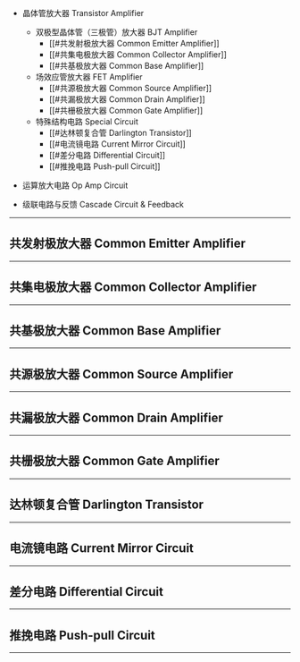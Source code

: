 
+ 晶体管放大器 Transistor Amplifier
	+ 双极型晶体管（三极管）放大器 BJT Amplifier
		+ [[#共发射极放大器 Common Emitter Amplifier]]
		+ [[#共集电极放大器 Common Collector Amplifier]]
		+ [[#共基极放大器 Common Base Amplifier]]
	+ 场效应管放大器 FET Amplifier
		+ [[#共源极放大器 Common Source Amplifier]]
		+ [[#共漏极放大器 Common Drain Amplifier]]
		+ [[#共栅极放大器 Common Gate Amplifier]]
	+ 特殊结构电路 Special Circuit
		+ [[#达林顿复合管 Darlington Transistor]]
		+ [[#电流镜电路 Current Mirror Circuit]]
		+ [[#差分电路 Differential Circuit]]
		+ [[#推挽电路 Push-pull Circuit]]
+ 运算放大电路 Op Amp Circuit

+ 级联电路与反馈 Cascade Circuit & Feedback



---
## 共发射极放大器 Common Emitter Amplifier




---
## 共集电极放大器 Common Collector Amplifier




---
## 共基极放大器 Common Base Amplifier


---
## 共源极放大器 Common Source Amplifier



---
## 共漏极放大器 Common Drain Amplifier



---
## 共栅极放大器 Common Gate Amplifier




---
## 达林顿复合管 Darlington Transistor



---
## 电流镜电路 Current Mirror Circuit


---
## 差分电路 Differential Circuit


---
## 推挽电路 Push-pull Circuit



---
##